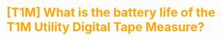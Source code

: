 # <span style="color: orange">[T1M] What is the battery life of the T1M Utility Digital Tape Measure?</span>
